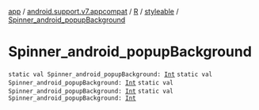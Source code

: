 [app](../../../index.md) / [android.support.v7.appcompat](../../index.md) / [R](../index.md) / [styleable](index.md) / [Spinner_android_popupBackground](.)

# Spinner_android_popupBackground

`static val Spinner_android_popupBackground: `[`Int`](https://kotlinlang.org/api/latest/jvm/stdlib/kotlin/-int/index.html)
`static val Spinner_android_popupBackground: `[`Int`](https://kotlinlang.org/api/latest/jvm/stdlib/kotlin/-int/index.html)
`static val Spinner_android_popupBackground: `[`Int`](https://kotlinlang.org/api/latest/jvm/stdlib/kotlin/-int/index.html)
`static val Spinner_android_popupBackground: `[`Int`](https://kotlinlang.org/api/latest/jvm/stdlib/kotlin/-int/index.html)